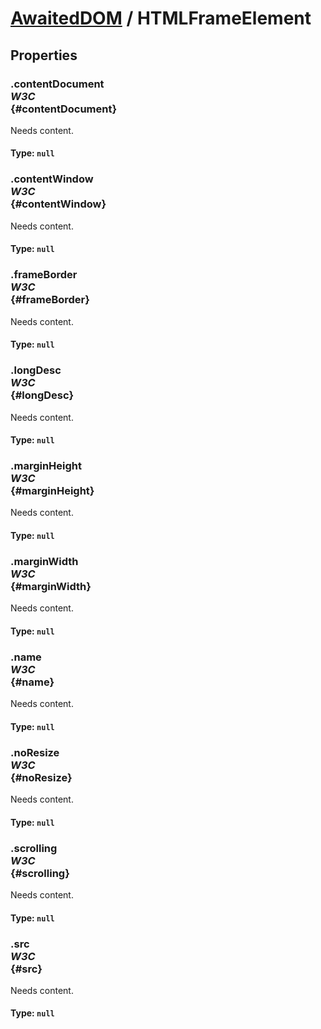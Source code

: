 # [AwaitedDOM](/docs/basic-interfaces/awaited-dom) <span>/</span> HTMLFrameElement

## Properties

### .contentDocument <div class="specs"><i>W3C</i></div> {#contentDocument}

Needs content.

#### **Type**: `null`

### .contentWindow <div class="specs"><i>W3C</i></div> {#contentWindow}

Needs content.

#### **Type**: `null`

### .frameBorder <div class="specs"><i>W3C</i></div> {#frameBorder}

Needs content.

#### **Type**: `null`

### .longDesc <div class="specs"><i>W3C</i></div> {#longDesc}

Needs content.

#### **Type**: `null`

### .marginHeight <div class="specs"><i>W3C</i></div> {#marginHeight}

Needs content.

#### **Type**: `null`

### .marginWidth <div class="specs"><i>W3C</i></div> {#marginWidth}

Needs content.

#### **Type**: `null`

### .name <div class="specs"><i>W3C</i></div> {#name}

Needs content.

#### **Type**: `null`

### .noResize <div class="specs"><i>W3C</i></div> {#noResize}

Needs content.

#### **Type**: `null`

### .scrolling <div class="specs"><i>W3C</i></div> {#scrolling}

Needs content.

#### **Type**: `null`

### .src <div class="specs"><i>W3C</i></div> {#src}

Needs content.

#### **Type**: `null`
